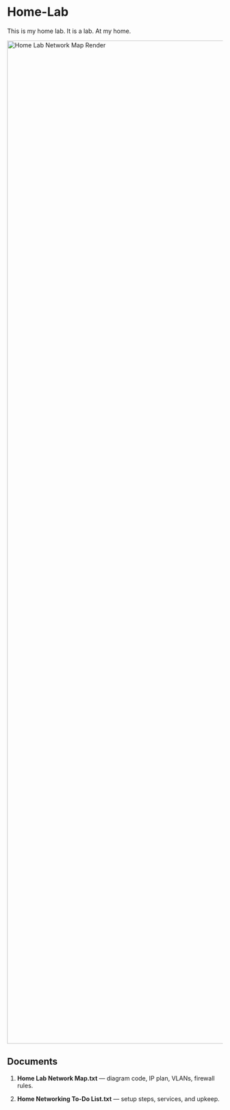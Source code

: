 # Home-Lab
This is my home lab. It is a lab. At my home.

<img width="2033" height="2338" alt="Home Lab Network Map Render" src="https://github.com/user-attachments/assets/61ff9f54-8398-408f-b216-a3d14205a7a9" />

## Documents
1) **Home Lab Network Map.txt** — diagram code, IP plan, VLANs, firewall rules.  

2) **Home Networking To-Do List.txt** — setup steps, services, and upkeep.  
